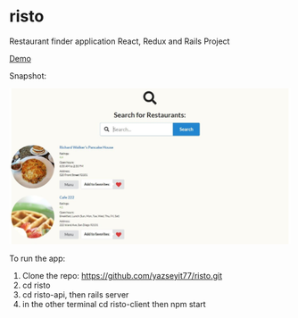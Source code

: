 # risto

Restaurant finder application React, Redux and Rails Project

[Demo](https://www.youtube.com/watch?v=e88Qy8yO4UE)

Snapshot:

![Index Page](https://github.com/yazseyit77/risto/blob/master/risto-client/public/mainpage.png "Restaurant search app")

To run the app:

1. Clone the repo: https://github.com/yazseyit77/risto.git
2. cd risto
3. cd risto-api, then rails server
4. in the other terminal cd risto-client then npm start
